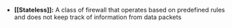 - **[[Stateless]]:** A class of firewall that operates based on predefined rules and does not keep track of information from data packets